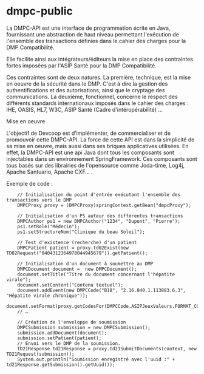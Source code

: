 dmpc-public
===========

La DMPC-API est une interface de programmation écrite en Java, fournissant une abstraction de haut niveau permettant l'exécution de l'ensemble des transactions définies dans le cahier des charges pour la DMP Compatibilité. 

Elle facilite ainsi aux intégrateurs/éditeurs la mise en place des contraintes fortes imposées par l'ASIP Santé pour la DMP Compatibilité.

Ces contraintes sont de deux natures. La première, technique, est la mise en oeuvre de la sécurité dans le DMP. C'est à dire la gestion des authentifications et des autorisations, ainsi que le cryptage des communications. La deuxième, fonctionnel, concerne le respect des différents standards internationaux imposés dans le cahier des charges : IHE, OASIS, HL7, W3C, ASIP Santé (Cadre d'intéropérabilité) …

Mise en oeuvre

L'objectif de Devcoop est d’implémenter, de commercialiser et de promouvoir cette DMPC-API. La force de cette API est dans la simplicité de sa mise en oeuvre, mais aussi dans ses briques applicatives utilisées. En effet, la DMPC-API est une api Java dont tous les composants sont injectables dans un environnement SpringFramework. Ces composants sont tous basés sur des librairies de l'opensource comme Joda-time, Log4j, Apache Santuario, Apache CXF… .

Exemple de code :

        // Initialisation du point d'entrée exécutant l'ensemble des transactions vers le DMP
        DMPCProxy proxy = (DMPCProxy)springContext.getBean("dmpcProxy"); 

        // Initialisation d'un PS auteur des différentes transactions
        DMPCAuthor ps1 = new DMPCAuthor("1234", "Dupont", "Pierre");
        ps1.setRole("Médecin");    
        ps1.setStructureNom("Clinique du beau Soleil");

        // Test d'existence (recherche) d'un patient
        DMPCPatient patient = proxy.td02Exist(new TD02Request("0404312364978044945679")).getPatient();

        // Initialisation d'un document à soumettre au DMP
        DMPCDocument document =  new DMPCDocument();
        document.setTitle("Titre du document concernant l'hépatite virale");
        document.setContent("Contenu textuel");
        document.addEvent(new DMPCCode("B18", "2.16.840.1.113883.6.3", "Hépatite virale chronique"));
        document.setFormat(proxy.getCodesFor(DMPCCode.ASIPJeuxValeurs.FORMAT_CODE).get(1).getCode());
        // …

        // Création de l'enveloppe de soumission 
        DMPCSubmission submission = new DMPCSubmission();
        submission.addDocument(document);
        submission.setPatient(patient);
        // Envoi vers le DMP de la soumission.
        TD21Response td21Response = proxy.td21SubmitDocuments(context, new TD21Request(submission));
        System.out.println("Soumission enregistré avec l'uuid :" + td21Response.getSubmission().getUuid());	
